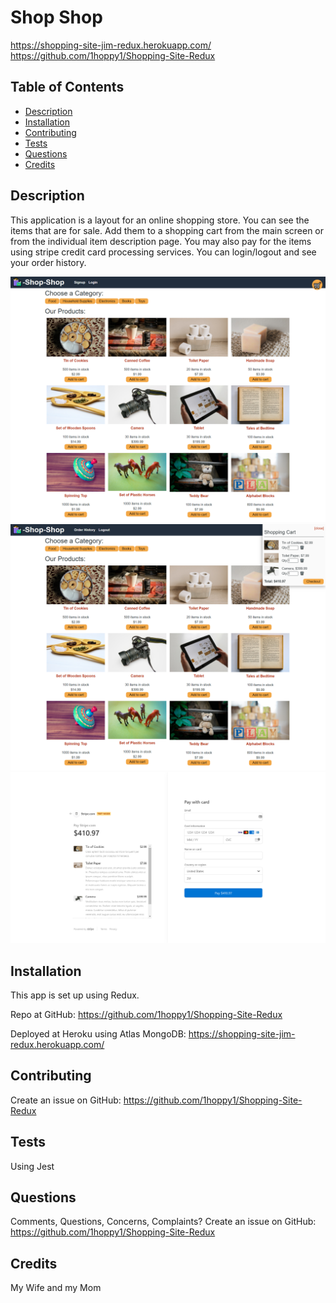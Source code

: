 # Shop Shop

https://shopping-site-jim-redux.herokuapp.com/
https://github.com/1hoppy1/Shopping-Site-Redux

## Table of Contents

* [Description](#description)
* [Installation](#installation)
* [Contributing](#contributing)
* [Tests](#tests)
* [Questions](#questions)
* [Credits](#credits)


## Description 

This application is a layout for an online shopping store. You can see the items that are for sale. Add them to a shopping cart from the main screen or from the individual item description page. You may also pay for the items using stripe credit card processing services. You can login/logout and see your order history.

![](./client/src/assets/images/MainPage1.png)
![](./client/src/assets/images/MainPage2withshoppingcart.png)
![](./client/src/assets/images/StripeCheckoutScreen.png)


## Installation

This app is set up using Redux.

Repo at GitHub:
https://github.com/1hoppy1/Shopping-Site-Redux

Deployed at Heroku using Atlas MongoDB:
https://shopping-site-jim-redux.herokuapp.com/


## Contributing

Create an issue on GitHub:
https://github.com/1hoppy1/Shopping-Site-Redux

## Tests

Using Jest

## Questions

Comments, Questions, Concerns, Complaints? Create an issue on GitHub:
https://github.com/1hoppy1/Shopping-Site-Redux

## Credits

My Wife and my Mom